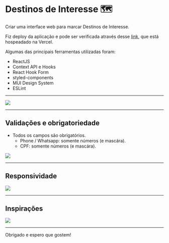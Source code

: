 # Destinos de Interesse 🗺️

Criar uma interface web para marcar Destinos de Interesse.

Fiz deploy da aplicação e pode ser verificada através desse [link](https://destinations-interest.vercel.app/), que está hospeadado na Vercel.

Algumas das principais ferramentas utilizadas foram:

- ReactJS
- Context API e Hooks
- React Hook Form
- styled-components
- MUI Design System
- ESLint

---

![](https://imgur.com/kfadKOR.gif)

---

## Validações e obrigatoriedade

- Todos os campos são obrigatórios.
  - Phone / Whatsapp: somente números (e mascára).
  - CPF: somente números (e mascára).

![](https://imgur.com/f2fVpXy.png)

---

## Responsividade

![](https://imgur.com/K32gta1.png)

---

## Inspirações

![](https://imgur.com/YRMbp8k.png)

---

Obrigado e espero que gostem!
